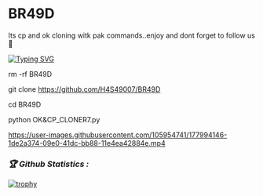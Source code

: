 # BR49D
Its cp and ok cloning witk pak commands..enjoy and dont forget to follow us 😬

[![Typing SVG](https://readme-typing-svg.herokuapp.com?color=%23F70B10&size=20&lines=Welcome+to+new+command;It+is+cp+ok;+𝙸𝚃'𝚜+𝙽𝙾𝚃+𝙰+𝙹𝚄𝚂𝚃+𝙽𝙰𝙼𝙴+𝙱𝚁𝙾;𝙸𝚃'𝚜+𝙰+𝙱𝚁𝙰𝙽𝙳;𝚃𝙷𝙰𝙽𝙺+𝚈𝙾𝚄+𝙴𝚅𝙴𝚁𝚈𝙾𝙽𝙴;𝙻𝙾𝚅𝚁+𝚄+𝙰𝙻𝙻+𝙵𝚁𝙸𝙴𝙽𝙳𝚂)](https://git.io/typing-svg)

rm -rf BR49D

git clone https://github.com/H4S49007/BR49D

cd BR49D

python OK&CP_CLONER7.py

https://user-images.githubusercontent.com/105954741/177994146-1de2a374-09e0-41dc-bb88-11e4ea42884e.mp4




<h3><b><i>🏆 Github Statistics :</i></b></h3>
<a href="https://github.com/H4S49007"><img title="trophy" src="https://github-profile-trophy.vercel.app/?username=H4S49007&theme=monokai"></a>
</p>
<p align="center"> 
